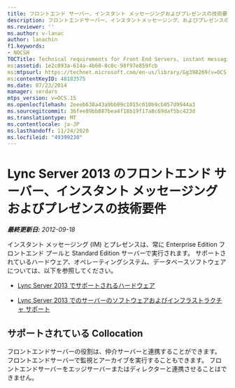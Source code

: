 ```yaml
---
title: フロントエンド サーバー、インスタント メッセージングおよびプレゼンスの技術要件
description: フロントエンドサーバー、インスタントメッセージング、およびプレゼンスの技術要件。
ms.reviewer: ''
ms.author: v-lanac
author: lanachin
f1.keywords:
- NOCSH
TOCTitle: Technical requirements for Front End Servers, instant messaging, and presence
ms:assetid: 1e2c093a-614a-4b60-8c0c-98f97e859fcb
ms:mtpsurl: https://technet.microsoft.com/en-us/library/Gg398269(v=OCS.15)
ms:contentKeyID: 48183575
ms.date: 07/23/2014
manager: serdars
mtps_version: v=OCS.15
ms.openlocfilehash: 2eeeb638a43a9bb09c1015c010b9cb857d9944a3
ms.sourcegitcommit: 36fee89bb887bea4f18b19f17a8c69daf5bc423d
ms.translationtype: MT
ms.contentlocale: ja-JP
ms.lasthandoff: 11/24/2020
ms.locfileid: "49399230"
---
```

# <a name="technical-requirements-for-front-end-servers-instant-messaging-and-presence-in-lync-server-2013"></a>Lync Server 2013 のフロントエンド サーバー、インスタント メッセージングおよびプレゼンスの技術要件

<div data-xmlns="http://www.w3.org/1999/xhtml">

<div class="topic" data-xmlns="http://www.w3.org/1999/xhtml" data-msxsl="urn:schemas-microsoft-com:xslt" data-cs="https://msdn.microsoft.com/">

<div data-asp="https://msdn2.microsoft.com/asp">



</div>

<div id="mainSection">

<div id="mainBody">

<span> </span>

_**最終更新日:** 2012-09-18_

インスタント メッセージング (IM) とプレゼンスは、常に Enterprise Edition フロントエンド プールと Standard Edition サーバーで実行されます。 サポートされているハードウェア、オペレーティングシステム、データベースソフトウェアについては、以下を参照してください。

  - [Lync Server 2013 でサポートされるハードウェア](lync-server-2013-supported-hardware.md)

  - [Lync Server 2013 でのサーバーのソフトウェアおよびインフラストラクチャ サポート](lync-server-2013-server-software-and-infrastructure-support.md)

<div>

## <a name="supported-collocation"></a>サポートされている Collocation

フロントエンドサーバーの役割は、仲介サーバーと連携することができます。 フロントエンドサーバーで監視とアーカイブを実行することもできます。 フロントエンドサーバーをエッジサーバーまたはディレクターと連携させることはできません。

</div>

</div>

<span> </span>

</div>

</div>

</div>

